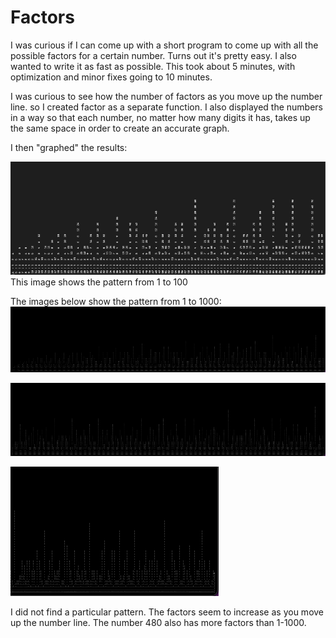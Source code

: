 # Factors

I was curious if I can come up with a short program to come up with all the possible factors for a certain number. 
Turns out it's pretty easy.
I also wanted to write it as fast as possible. This took about 5 minutes, with optimization and minor fixes going to 10 minutes.

I was curious to see how the number of factors as you move up the number line. so I created factor as a separate function. I also displayed the numbers in a way so that each number, no matter how many digits it has, takes up the same space in order to create an accurate graph.

I then "graphed" the results:

![1 to 100](one.png)
This image shows the pattern from 1 to 100



The images below show the pattern from 1 to 1000:
![1 to 1000](two.png)

![1 to 1000](three.png)

![1 to 1000](four.png)

I did not find a particular pattern. The factors seem to increase as you move up the number line. The number 480 also has more factors than 1-1000.
